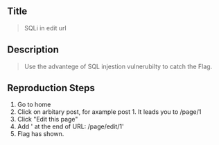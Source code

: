 ## Title
> SQLi in edit url

## Description
> Use the advantege of SQL injestion vulnerubilty to catch the Flag. 

## Reproduction Steps
1. Go to home 
2. Click on arbitary post, for axample post 1. It leads you to /page/1
3. Click "Edit this page"
4. Add ' at the end of URL: /page/edit/1' 
5. Flag has shown.
